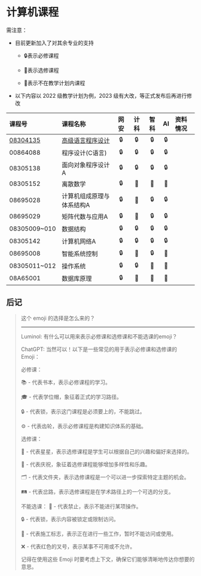 # 计算机课程

需注意：

- 目前更新加入了对其余专业的支持

    - 🔒表示必修课程

    - 🌟表示选修课程

    - 🚫表示不在教学计划内课程

- 以下内容以 2022 级教学计划为例，2023 级有大改，等正式发布后再进行修改

<style>
.md-typeset table:not([class]) th {
    min-width: 1em;
}
</style>

<div style="text-align: center" markdown="1">

| 课程号       | 课程名称                  | 网安 | 计科 | 智科 | AI  | 资料情况 |
| :----------- | :------------------------ | :---------:| :---------:| :---------:| :---------: | :------- |
| [08304135](08304135_ALP/)     | [高级语言程序设计](08304135_ALP/)          | 🔒 |   🔒  |🔒 | 🔒 |   |
| 00864088     | 程序设计(C语言)           | 🔒 |   🔒  |🔒 | 🔒 |   |
| 08305138     | 面向对象程序设计A         | 🔒 |   🔒  |🔒 | 🔒 |   |
| 08305152     | 离散数学                  | 🔒 |   🚫  |🚫 | 🚫 |   |
| 08695028     | 计算机组成原理与体系结构A | 🔒 |   🚫  |🔒 | 🔒 |   |
| 08695029     | 矩阵代数与应用A           | 🔒 |   🚫  |🔒 | 🔒 |   |
| 08305009~010 | 数据结构                  | 🔒 |   🔒  |🔒 | 🔒 |   |
| 08305142     | 计算机网络A               | 🔒 |   🔒  |🔒 | 🔒 |   |
| 08695008     | 智能系统控制              | 🔒 |   🚫  |🔒 | 🚫 |   |
| 08305011~012 | 操作系统                  | 🔒 |   🔒  |🚫 | 🚫 |   |
| 08A65001     | 数据库原理                | 🔒 |   🚫  |🚫 | 🚫 |   |

</div>


## 后记

> 这个 emoji 的选择是怎么来的？
>
> ---
> 
> Luminol: 有什么可以用来表示必修课和选修课和不能选课的emoji？
> 
> ChatGPT: 当然可以！以下是一些常见的用于表示必修课和选修课的 Emoji：
> 
> 必修课：
> 
> 📚 - 代表书本，表示必修课程的学习。
> 
> 🎓 - 代表学位帽，象征着正式的学习路径。
> 
> 🔒 - 代表锁，表示这门课程是必须要上的，不能跳过。
> 
> ⚙️ - 代表齿轮，表示必修课程是构建知识体系的基础。
> 
> 选修课：
> 
> 🌟 - 代表星星，表示选修课程是学生可以根据自己的兴趣和偏好来选择的。
> 
> 🎉 - 代表庆祝，象征着选修课程能够增加多样性和乐趣。
> 
> 🗂️ - 代表文件夹，表示选修课程是一个可以进一步探索特定主题的机会。
> 
> 🛤️ - 代表岔路，表示选修课程是在学术路径上的一个可选的分支。
>
> 不能选课：
> 🚫 - 代表禁止，表示不能进行某项操作。
> 
> 🔒 - 代表锁，表示内容被锁定或限制访问。
> 
> 🚧 - 代表施工标志，表示正在进行一些工作，暂时不能访问或使用。
> 
> ❌ - 代表红色的叉号，表示某事不可用或不允许。
> 
> 记得在使用这些 Emoji 时要考虑上下文，确保它们能够清晰地传达你想要的意思。